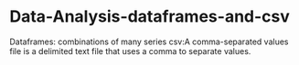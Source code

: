# Data-Analysis-dataframes-and-csv
Dataframes: combinations of many series
csv:A comma-separated values file is a delimited text file that uses a comma to separate values.
